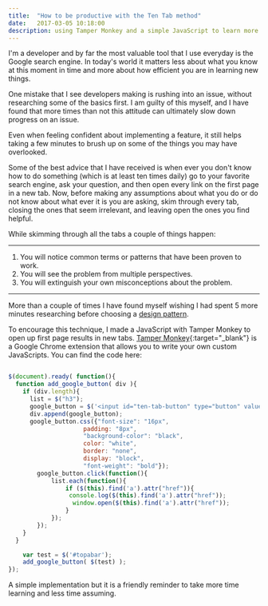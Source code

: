 ```yaml
---
title:  "How to be productive with the Ten Tab method"
date:   2017-03-05 10:18:00
description: using Tamper Monkey and a simple JavaScript to learn more efficiently
---
```

I'm a developer and by far the most valuable tool that I use everyday is the Google search engine. In today's world it matters less about what you know at this moment in time and more about how efficient you are in learning new things.

One mistake that I see developers making is rushing into an issue, without researching some of the basics first. I am guilty of this myself, and I have found that more times than not this attitude can ultimately slow down progress on an issue.

Even when feeling confident about implementing a feature, it still helps taking a few minutes to brush up on some of the things you may have overlooked.

Some of the best advice that I have received is when ever you don't know how to do something (which is at least ten times daily) go to your favorite search engine, ask your question, and then open every link on the first page in a new tab. Now, before making any assumptions about what you do or do not know about what ever it is you are asking, skim through every tab, closing the ones that seem irrelevant, and leaving open the ones you find helpful.

While skimming through all the tabs a couple of things happen:

***

1. You will notice common terms or patterns that have been proven to work.
2. You will see the problem from multiple perspectives.
3. You will extinguish your own misconceptions about the problem.

***

More than a couple of times I have found myself wishing I had spent 5 more minutes researching before choosing a [design pattern](https://johnromani90.github.io/2016/blog-post/).

To encourage this technique, I made a JavaScript with Tamper Monkey to open up first page results in new tabs. [Tamper Monkey](https://tampermonkey.net/){:target="_blank"} is a Google Chrome extension that allows you to write your own custom JavaScripts. You can find the code here:


```javascript

$(document).ready( function(){
  function add_google_button( div ){
    if (div.length){
      list = $("h3");
      google_button = $('<input id="ten-tab-button" type="button" value="Ten Tab">');
      div.append(google_button);
      google_button.css({"font-size": "16px",
                     padding: "8px",
                     "background-color": "black",
                     color: "white",
                     border: "none",
                     display: "block",
                     "font-weight": "bold"});
        google_button.click(function(){
            list.each(function(){
                if ($(this).find('a').attr("href")){
                 console.log($(this).find('a').attr("href"));
                  window.open($(this).find('a').attr("href"));
                }
            });
        });
    }
  }

    var test = $('#topabar');
    add_google_button( $(test) );
});

```

A simple implementation but it is a friendly reminder to take more time learning and less time assuming.